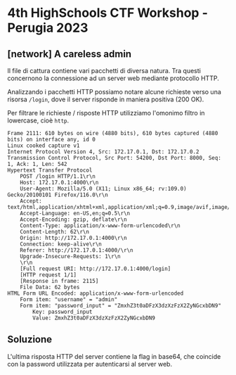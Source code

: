 # 4th HighSchools CTF Workshop - Perugia 2023

## [network] A careless admin

Il file di cattura contiene vari pacchetti di diversa natura. Tra questi concernono la connessione ad un server web mediante protocollo HTTP.

Analizzando i pacchetti HTTP possiamo notare alcune richieste verso una risorsa `/login`, dove il server risponde in maniera positiva (200 OK).

Per filtrare le richieste / risposte HTTP utilizziamo l'omonimo filtro in lowercase, cioè `http`.

```text
Frame 2111: 610 bytes on wire (4880 bits), 610 bytes captured (4880 bits) on interface any, id 0
Linux cooked capture v1
Internet Protocol Version 4, Src: 172.17.0.1, Dst: 172.17.0.2
Transmission Control Protocol, Src Port: 54200, Dst Port: 8000, Seq: 1, Ack: 1, Len: 542
Hypertext Transfer Protocol
    POST /login HTTP/1.1\r\n
    Host: 172.17.0.1:4000\r\n
    User-Agent: Mozilla/5.0 (X11; Linux x86_64; rv:109.0) Gecko/20100101 Firefox/116.0\r\n
    Accept: text/html,application/xhtml+xml,application/xml;q=0.9,image/avif,image/webp,*/*;q=0.8\r\n
    Accept-Language: en-US,en;q=0.5\r\n
    Accept-Encoding: gzip, deflate\r\n
    Content-Type: application/x-www-form-urlencoded\r\n
    Content-Length: 62\r\n
    Origin: http://172.17.0.1:4000\r\n
    Connection: keep-alive\r\n
    Referer: http://172.17.0.1:4000/\r\n
    Upgrade-Insecure-Requests: 1\r\n
    \r\n
    [Full request URI: http://172.17.0.1:4000/login]
    [HTTP request 1/1]
    [Response in frame: 2115]
    File Data: 62 bytes
HTML Form URL Encoded: application/x-www-form-urlencoded
    Form item: "username" = "admin"
    Form item: "password_input" = "ZmxhZ3t0aDFzX3dzXzFzX2ZyNGcxbDN9"
        Key: password_input
        Value: ZmxhZ3t0aDFzX3dzXzFzX2ZyNGcxbDN9
```

## Soluzione

L'ultima risposta HTTP del server contiene la flag in base64, che coincide con la password utilizzata per autenticarsi al server web.
